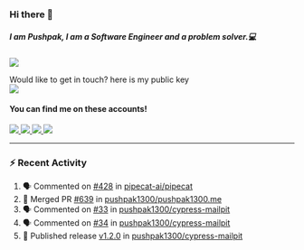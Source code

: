 ### Hi there 👋


##### I am Pushpak, I am a Software Engineer and a problem solver.💻

![](https://komarev.com/ghpvc/?username=pushpak1300)

 Would like to get in touch? here is my public key 
 <br> <a href='https://keybase.io/pushpak1300'><img src="https://img.shields.io/keybase/pgp/pushpak1300?color=pinl&label=PGP&style=for-the-badge"/></a></br>
#### You can find me on these accounts!
<p>
<a href='https://twitter.com/pushpak1300'><a href="https://pushpak1300.me/" target="_blank">
  <img src="https://img.shields.io/badge/website-%23E34F26.svg?&style=for-the-badge" />
</a> 
 
 <a href="https://twitter.com/pushpak1300" target="_blank">
  <img src="https://img.shields.io/badge/twitter-%231DA1F2.svg?&style=for-the-badge&logo=twitter&logoColor=white" />
</a> 

<a href="https://www.linkedin.com/in/pushpak-c-286b17b1/" target="_blank">
  <img src="https://img.shields.io/badge/linkedin-%230077B5.svg?&style=for-the-badge&logo=linkedin&logoColor=white" />
</a> 

<a href="https://dev.to/pushpak1300/" target="_blank">
  <img src="http://img.shields.io/badge/dev.to-gray?style=for-the-badge&logo=dev.to&?logoColor=white?logoWidth=100?label=" />
</a> 


</p>

---

### ⚡ Recent Activity

<!--START_SECTION:activity-->
1. 🗣 Commented on [#428](https://github.com/pipecat-ai/pipecat/pull/428#issuecomment-2316593106) in [pipecat-ai/pipecat](https://github.com/pipecat-ai/pipecat)
2. 🎉 Merged PR [#639](https://github.com/pushpak1300/pushpak1300.me/pull/639) in [pushpak1300/pushpak1300.me](https://github.com/pushpak1300/pushpak1300.me)
3. 🗣 Commented on [#33](https://github.com/pushpak1300/cypress-mailpit/issues/33#issuecomment-2308970089) in [pushpak1300/cypress-mailpit](https://github.com/pushpak1300/cypress-mailpit)
4. 🗣 Commented on [#34](https://github.com/pushpak1300/cypress-mailpit/pull/34#issuecomment-2308969813) in [pushpak1300/cypress-mailpit](https://github.com/pushpak1300/cypress-mailpit)
5. 🚀 Published release [v1.2.0](https://github.com/pushpak1300/cypress-mailpit/releases/tag/v1.2.0) in [pushpak1300/cypress-mailpit](https://github.com/pushpak1300/cypress-mailpit)
<!--END_SECTION:activity-->
